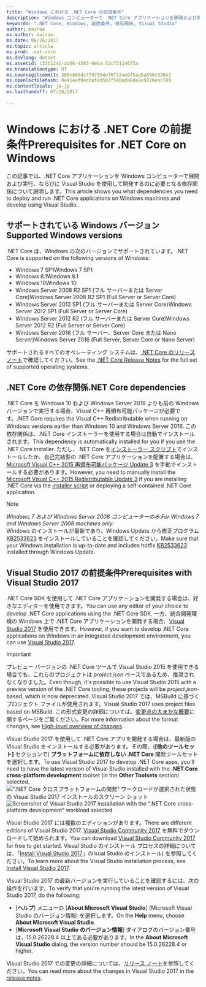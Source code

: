 ```yaml
---
title: "Windows における .NET Core の前提条件"
description: "Windows コンピューターで .NET Core アプリケーションを開発および実行する場合に必要な依存関係について説明します。"
keywords: ".NET Core, Windows, 前提条件, 依存関係, Visual Studio"
author: mairaw
ms.author: mairaw
ms.date: 06/26/2017
ms.topic: article
ms.prod: .net-core
ms.devlang: dotnet
ms.assetid: c33b1241-ab66-4583-9eba-52cf51146f5a
ms.translationtype: HT
ms.sourcegitcommit: 306c608dc7f97594ef6f72ae0f5aaba596c936e1
ms.openlocfilehash: 0e414af0edbafed5b7f540eda6de2e5078eac789
ms.contentlocale: ja-jp
ms.lasthandoff: 07/28/2017

---
```


# <a name="prerequisites-for-net-core-on-windows"></a><span data-ttu-id="5893e-104">Windows における .NET Core の前提条件</span><span class="sxs-lookup"><span data-stu-id="5893e-104">Prerequisites for .NET Core on Windows</span></span>

<span data-ttu-id="5893e-105">この記事では、.NET Core アプリケーションを Windows コンピューターで展開および実行、ならびに Visual Studio を使用して開発するのに必要となる依存関係について説明します。</span><span class="sxs-lookup"><span data-stu-id="5893e-105">This article shows you what dependencies you need to deploy and run .NET Core applications on Windows machines and develop using Visual Studio.</span></span>

## <a name="supported-windows-versions"></a><span data-ttu-id="5893e-106">サポートされている Windows バージョン</span><span class="sxs-lookup"><span data-stu-id="5893e-106">Supported Windows versions</span></span>

<span data-ttu-id="5893e-107">.NET Core は、Windows の次のバージョンでサポートされています。</span><span class="sxs-lookup"><span data-stu-id="5893e-107">.NET Core is supported on the following versions of Windows:</span></span>

* <span data-ttu-id="5893e-108">Windows 7 SP1</span><span class="sxs-lookup"><span data-stu-id="5893e-108">Windows 7 SP1</span></span>
* <span data-ttu-id="5893e-109">Windows 8.1</span><span class="sxs-lookup"><span data-stu-id="5893e-109">Windows 8.1</span></span>
* <span data-ttu-id="5893e-110">Windows 10</span><span class="sxs-lookup"><span data-stu-id="5893e-110">Windows 10</span></span>
* <span data-ttu-id="5893e-111">Windows Server 2008 R2 SP1 (フル サーバーまたは Server Core)</span><span class="sxs-lookup"><span data-stu-id="5893e-111">Windows Server 2008 R2 SP1 (Full Server or Server Core)</span></span>
* <span data-ttu-id="5893e-112">Windows Server 2012 SP1 (フル サーバーまたは Server Core)</span><span class="sxs-lookup"><span data-stu-id="5893e-112">Windows Server 2012 SP1 (Full Server or Server Core)</span></span>
* <span data-ttu-id="5893e-113">Windows Server 2012 R2 (フル サーバーまたは Server Core)</span><span class="sxs-lookup"><span data-stu-id="5893e-113">Windows Server 2012 R2 (Full Server or Server Core)</span></span>
* <span data-ttu-id="5893e-114">Windows Server 2016 (フル サーバー、Server Core または Nano Server)</span><span class="sxs-lookup"><span data-stu-id="5893e-114">Windows Server 2016 (Full Server, Server Core or Nano Server)</span></span>

<span data-ttu-id="5893e-115">サポートされるすべてのオペレーティング システムは、[.NET Core のリリース ノート](https://github.com/dotnet/core/blob/master/release-notes/1.1/1.1.md)で確認してください。</span><span class="sxs-lookup"><span data-stu-id="5893e-115">See the [.NET Core Release Notes](https://github.com/dotnet/core/blob/master/release-notes/1.1/1.1.md) for the full set of supported operating systems.</span></span>

## <a name="net-core-dependencies"></a><span data-ttu-id="5893e-116">.NET Core の依存関係</span><span class="sxs-lookup"><span data-stu-id="5893e-116">.NET Core dependencies</span></span>

<span data-ttu-id="5893e-117">.NET Core を Windows 10 および Windows Server 2016 よりも前の Windows バージョンで実行する場合、Visual C++ 再頒布可能パッケージが必要です。</span><span class="sxs-lookup"><span data-stu-id="5893e-117">.NET Core requires the Visual C++ Redistributable when running on Windows versions earlier than Windows 10 and Windows Server 2016.</span></span> <span data-ttu-id="5893e-118">この依存関係は、.NET Core インストーラーを使用する場合は自動でインストールされます。</span><span class="sxs-lookup"><span data-stu-id="5893e-118">This dependency is automatically installed for you if you use the .NET Core installer.</span></span> <span data-ttu-id="5893e-119">ただし、.NET Core を[インストーラー スクリプト](./tools/dotnet-install-script.md)でインストールしたか、自己完結型の .NET Core アプリケーションを配置する場合は、[Microsoft Visual C++ 2015 再頒布可能パッケージ Update 3](https://www.microsoft.com/en-us/download/details.aspx?id=52685) を手動でインストールする必要があります。</span><span class="sxs-lookup"><span data-stu-id="5893e-119">However, you need to manually install the [Microsoft Visual C++ 2015 Redistributable Update 3](https://www.microsoft.com/en-us/download/details.aspx?id=52685) if you are installing .NET Core via the [installer script](./tools/dotnet-install-script.md) or deploying a self-contained .NET Core application.</span></span>

> [!NOTE]
> <span data-ttu-id="5893e-120"><em>Windows 7 および Windows Server 2008 コンピューターのみ:</em></span><span class="sxs-lookup"><span data-stu-id="5893e-120"><em>For Windows 7 and Windows Server 2008 machines only:</em></span></span><br>
> <span data-ttu-id="5893e-121">Windows のインストールが最新であり、Windows Update から修正プログラム [KB2533623](https://support.microsoft.com/help/2533623) をインストールしていることを確認してください。</span><span class="sxs-lookup"><span data-stu-id="5893e-121">Make sure that your Windows installation is up-to-date and includes hotfix [KB2533623](https://support.microsoft.com/help/2533623) installed through Windows Update.</span></span>

## <a name="prerequisites-with-visual-studio-2017"></a><span data-ttu-id="5893e-122">Visual Studio 2017 の前提条件</span><span class="sxs-lookup"><span data-stu-id="5893e-122">Prerequisites with Visual Studio 2017</span></span>

<span data-ttu-id="5893e-123">.NET Core SDK を使用して .NET Core アプリケーションを開発する場合は、好きなエディターを使用できます。</span><span class="sxs-lookup"><span data-stu-id="5893e-123">You can use any editor of your choice to develop .NET Core applications using the .NET Core SDK.</span></span> <span data-ttu-id="5893e-124">一方、統合開発環境の Windows 上で .NET Core アプリケーションを開発する場合、[Visual Studio 2017](#visual-studio-2017) を使用できます。</span><span class="sxs-lookup"><span data-stu-id="5893e-124">However, if you want to develop .NET Core applications on Windows in an integrated development environment, you can use [Visual Studio 2017](#visual-studio-2017).</span></span>

> [!IMPORTANT]
> <span data-ttu-id="5893e-125">プレビュー バージョンの .NET Core ツールで Visual Studio 2015 を使用できる場合でも、これらのプロジェクトは *project.json* ベースであるため、推奨されなくなりました。</span><span class="sxs-lookup"><span data-stu-id="5893e-125">Even though, it's possible to use Visual Studio 2015 with a preview version of the .NET Core tooling, these projects will be *project.json*-based, which is now deprecated.</span></span> <span data-ttu-id="5893e-126">Visual Studio 2017 では、MSBuild に基づくプロジェクト ファイルが使用されます。</span><span class="sxs-lookup"><span data-stu-id="5893e-126">Visual Studio 2017 uses project files based on MSBuild.</span></span> <span data-ttu-id="5893e-127">この形式変更の詳細については、[変更点の大まかな概要](./tools/cli-msbuild-architecture.md)に関するページをご覧ください。</span><span class="sxs-lookup"><span data-stu-id="5893e-127">For more information about the format changes, see [High-level overview of changes](./tools/cli-msbuild-architecture.md).</span></span>

<span data-ttu-id="5893e-128">Visual Studio 2017 を使用して .NET Core アプリを開発する場合は、最新版の Visual Studio をインストールする必要があります。その際、(**[他のツールセット]** セクションで) **プラットフォームに依存しない .NET Core** 開発ツールセットを選択します。</span><span class="sxs-lookup"><span data-stu-id="5893e-128">To use Visual Studio 2017 to develop .NET Core apps, you'll need to have the latest version of Visual Studio installed with the **.NET Core cross-platform development** toolset (in the **Other Toolsets** section) selected.</span></span>
<span data-ttu-id="5893e-129">![".NET Core クロスプラットフォームの開発" ワークロードが選択された状態の Visual Studio 2017 インストールのスクリーン ショット](./media/windows-prerequisites/vs_workloads.jpg)</span><span class="sxs-lookup"><span data-stu-id="5893e-129">![Screenshot of Visual Studio 2017 installation with the ".NET Core cross-platform development" workload selected](./media/windows-prerequisites/vs_workloads.jpg)</span></span>

<span data-ttu-id="5893e-130">Visual Studio 2017 には複数のエディションがあります。</span><span class="sxs-lookup"><span data-stu-id="5893e-130">There are different editions of Visual Studio 2017.</span></span> <span data-ttu-id="5893e-131">[Visual Studio Community 2017](https://www.visualstudio.com/downloads/) を無料でダウンロードして始められます。</span><span class="sxs-lookup"><span data-stu-id="5893e-131">You can download [Visual Studio Community 2017](https://www.visualstudio.com/downloads/) for free to get started.</span></span>  <span data-ttu-id="5893e-132">Visual Studio のインストール プロセスの詳細については、「[Install Visual Studio 2017](/visualstudio/install/install-visual-studio)」(Visual Studio のインストール) を参照してください。</span><span class="sxs-lookup"><span data-stu-id="5893e-132">To learn more about the Visual Studio installation process, see [Install Visual Studio 2017](/visualstudio/install/install-visual-studio).</span></span>

<span data-ttu-id="5893e-133">Visual Studio 2017 の最新バージョンを実行していることを確認するには、次の操作を行います。</span><span class="sxs-lookup"><span data-stu-id="5893e-133">To verify that you're running the latest version of Visual Studio 2017, do the following:</span></span>

 * <span data-ttu-id="5893e-134">[**ヘルプ**] メニューの [**About Microsoft Visual Studio**] (Microsoft Visual Studio のバージョン情報) を選択します。</span><span class="sxs-lookup"><span data-stu-id="5893e-134">On the **Help** menu, choose **About Microsoft Visual Studio**.</span></span>
 * <span data-ttu-id="5893e-135">[**Microsoft Visual Studio のバージョン情報**] ダイアログのバージョン番号は、15.0.26228.4 以上である必要があります。</span><span class="sxs-lookup"><span data-stu-id="5893e-135">In the **About Microsoft Visual Studio** dialog, the version number should be 15.0.26228.4 or higher.</span></span>

<span data-ttu-id="5893e-136">Visual Studio 2017 での変更の詳細については、[リリース ノート](https://www.visualstudio.com/news/releasenotes/vs2017-relnotes)を参照してください。</span><span class="sxs-lookup"><span data-stu-id="5893e-136">You can read more about the changes in Visual Studio 2017 in the [release notes](https://www.visualstudio.com/news/releasenotes/vs2017-relnotes).</span></span>

